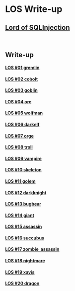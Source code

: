 # **LOS Write-up**

## [Lord of SQLInjection](https://los.rubiya.kr/)

<br>

## Write-up

#### [LOS #01 gremlin](https://0xe82de.com/152)

#### [LOS #02 cobolt](https://0xe82de.com/153)

#### [LOS #03 goblin](https://0xe82de.com/154)

#### [LOS #04 orc](https://0xe82de.com/155)

#### [LOS #05 wolfman](https://0xe82de.com/156)

#### [LOS #06 darkelf](https://0xe82de.com/157)

#### [LOS #07 orge](https://0xe82de.com/158)

#### [LOS #08 troll](https://0xe82de.com/159)

#### [LOS #09 vampire](https://0xe82de.com/160)

#### [LOS #10 skeleton](https://0xe82de.com/161)

#### [LOS #11 golem](https://0xe82de.com/162)

#### [LOS #12 darkknight](https://0xe82de.com/163)

#### [LOS #13 bugbear](https://0xe82de.com/164)

#### [LOS #14 giant](https://0xe82de.com/165)

#### [LOS #15 assassin](https://0xe82de.com/166)

#### [LOS #16 succubus](https://0xe82de.com/167)

#### [LOS #17 zombie_assassin](https://0xe82de.com/168)

#### [LOS #18 nightmare](https://0xe82de.com/169)

#### [LOS #19 xavis](https://0xe82de.com/170)

#### [LOS #20 dragon](https://0xe82de.com/171)
